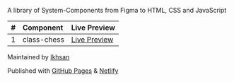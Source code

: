 A library of System-Components from Figma to HTML, CSS and JavaScript

|  #  | Component       | Live Preview                                                                   |
| :-: | :-------------- | :----------------------------------------------------------------------------- |
|  1  | class-chess     | [Live Preview](https://chess-class.netlify.app/)


Maintained by [Ikhsan](https://nashkispace.me/)

Published with [GitHub Pages](https://pages.github.com/) & [Netlify](https://www.netlify.com/)